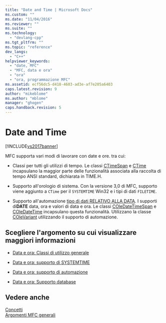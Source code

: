 ```yaml
---
title: "Date and Time | Microsoft Docs"
ms.custom: ""
ms.date: "11/04/2016"
ms.reviewer: ""
ms.suite: ""
ms.technology: 
  - "devlang-cpp"
ms.tgt_pltfrm: ""
ms.topic: "reference"
dev_langs: 
  - "C++"
helpviewer_keywords: 
  - "date, MFC"
  - "MFC, data e ora"
  - "ora"
  - "ora, programmazione MFC"
ms.assetid: ecf56dc5-d418-4603-ad3e-af7e205a6403
caps.latest.revision: 9
author: "mikeblome"
ms.author: "mblome"
manager: "ghogen"
caps.handback.revision: 5
---
```

# Date and Time
[!INCLUDE[vs2017banner](../assembler/inline/includes/vs2017banner.md)]

MFC supporta vari modi di lavorare con date e ore.  tra cui:  
  
-   Classi per tutti gli utilizzi di tempo.  Le classi [CTimeSpan](../atl-mfc-shared/reference/ctimespan-class.md) e [CTime](../atl-mfc-shared/reference/ctime-class.md) incapsulano la maggior parte delle funzionalità associata alla raccolta di tempo ANSI standard, dichiarata in TIME.H.  
  
-   Supporto all'orologio di sistema.  Con la versione 3,0 di MFC, supporto viene aggiunto a `CTime` per il `SYSTEMTIME` Win32 e i tipi di dati `FILETIME`.  
  
-   Supporto all'automazione [tipo di dati RELATIVO ALLA DATA](../atl-mfc-shared/date-type.md).  I supporti di**DATE** data, ora e valori di data e ora.  Le classi [COleDateTimeSpan](../atl-mfc-shared/reference/coledatetimespan-class.md) e [COleDateTime](../atl-mfc-shared/reference/coledatetime-class.md) incapsulano questa funzionalità.  Utilizzano la classe [COleVariant](../mfc/reference/colevariant-class.md) utilizzando il supporto di automazione.  
  
## Scegliere l'argomento su cui visualizzare maggiori informazioni  
  
-   [Data e ora: Classi di utilizzo generale](../atl-mfc-shared/date-and-time-general-purpose-classes.md)  
  
-   [Data e ora: supporto di SYSTEMTIME](../atl-mfc-shared/date-and-time-systemtime-support.md)  
  
-   [Data e ora: supporto di automazione](../atl-mfc-shared/date-and-time-automation-support.md)  
  
-   [Data e ora: Supporto database](../atl-mfc-shared/date-and-time-database-support.md)  
  
## Vedere anche  
 [Concetti](../mfc/mfc-concepts.md)   
 [Argomenti MFC generali](../mfc/general-mfc-topics.md)